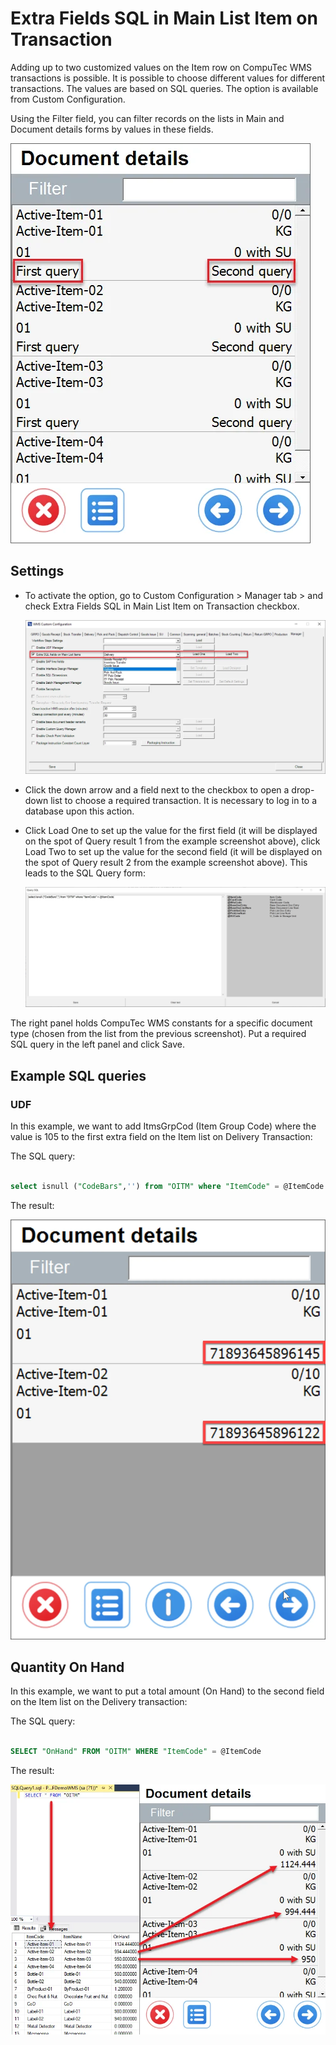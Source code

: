 # Extra Fields SQL in Main List Item on Transaction

Adding up to two customized values on the Item row on CompuTec WMS transactions is possible. It is possible to choose different values for different transactions. The values are based on SQL queries. The option is available from Custom Configuration.

Using the Filter field, you can filter records on the lists in Main and Document details forms by values in these fields.

![First Query](./media/first-query.webp)

## Settings

- To activate the option, go to Custom Configuration > Manager tab > and check Extra Fields SQL in Main List Item on Transaction checkbox.

  ![Extra SQL](./media/extra-sql.webp)

- Click the down arrow and a field next to the checkbox to open a drop-down list to choose a required transaction. It is necessary to log in to a database upon this action.

- Click Load One to set up the value for the first field (it will be displayed on the spot of Query result 1 from the example screenshot above), click Load Two to set up the value for the second field (it will be displayed on the spot of Query result 2 from the example screenshot above). This leads to the SQL Query form:

  ![Query Example](./media/query-example.webp)

The right panel holds CompuTec WMS constants for a specific document type (chosen from the list from the previous screenshot).
Put a required SQL query in the left panel and click Save.

## Example SQL queries

### UDF

In this example, we want to add ItmsGrpCod (Item Group Code) where the value is 105 to the first extra field on the Item list on Delivery Transaction:

The SQL query:

```sql

select isnull ("CodeBars",'') from "OITM" where "ItemCode" = @ItemCode

```

The result:

![Query Result](./media/query-result.webp)

## Quantity On Hand

In this example, we want to put a total amount (On Hand) to the second field on the Item list on the Delivery transaction:

The SQL query:

```sql

SELECT "OnHand" FROM "OITM" WHERE "ItemCode" = @ItemCode

```

The result:

![On Hand](./media/on-hand.webp)
